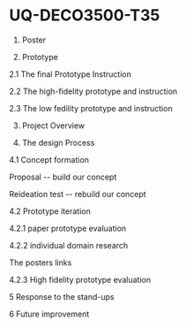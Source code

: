 # UQ-DECO3500-T35
1. Poster

2. Prototype

2.1 The final Prototype
Instruction

2.2 The high-fidelity prototype and instruction

2.3 The low fedility prototype and instruction

3. Project Overview

4. The design Process

4.1 Concept formation

Proposal -- build our concept

Reideation test -- rebuild our concept

4.2 Prototype iteration

4.2.1 paper prototype evaluation

4.2.2 individual domain research

The posters links

4.2.3 High fidelity prototype evaluation

5 Response to the stand-ups

6 Future improvement
